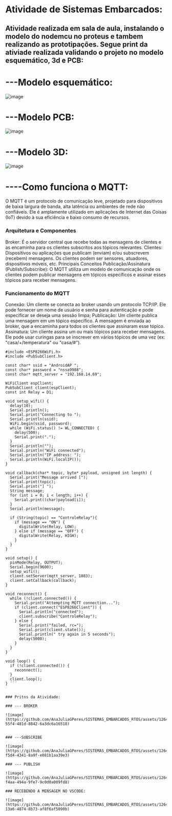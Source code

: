 # Atividade de Sistemas Embarcados:


## Atividade realizada em sala de aula, instalando o modelo do nodemcu no proteus e tambem realizando as prototipações. Segue print da ativiade realizada validando o projeto no modelo esquemático, 3d e PCB:

# ---Modelo esquemático: 

![image](https://github.com/AnaJuliaGPeres/SISTEMAS_EMBARCADOS_RTOS/assets/126435035/6a571f28-e230-44b7-babe-cfcf37b068b1)



# ---Modelo PCB: 

![image](https://github.com/AnaJuliaGPeres/SISTEMAS_EMBARCADOS_RTOS/assets/126435035/69ef5af6-609d-43b9-9d98-2d30e4eb3a3c)


#  ---Modelo 3D: 

![image](https://github.com/AnaJuliaGPeres/SISTEMAS_EMBARCADOS_RTOS/assets/126435035/efe47259-a5da-49eb-b50d-1e7ea3ba2439)




#  ----Como funciona o MQTT: 

O MQTT  é um protocolo de comunicação leve, projetado para dispositivos de baixa largura de banda, alta latência ou ambientes de rede não confiáveis. Ele é amplamente utilizado em aplicações de Internet das Coisas (IoT) devido à sua eficiência e baixo consumo de recursos.

### Arquitetura e Componentes
Broker: É o servidor central que recebe todas as mensagens de clientes e as encaminha para os clientes subscritos aos tópicos relevantes.
Clientes: Dispositivos ou aplicações que publicam (enviam) e/ou subscrevem (recebem) mensagens. Os clientes podem ser sensores, atuadores, dispositivos móveis, etc.
Principais Conceitos
Publicação/Assinatura (Publish/Subscribe): O MQTT utiliza um modelo de comunicação onde os clientes podem publicar mensagens em tópicos específicos e assinar esses tópicos para receber mensagens.

###  Funcionamento do MQTT
Conexão: Um cliente se conecta ao broker usando um protocolo TCP/IP. Ele pode fornecer um nome de usuário e senha para autenticação e pode especificar se deseja uma sessão limpa;
Publicação: Um cliente publica uma mensagem em um tópico específico. A mensagem é enviada ao broker, que a encaminha para todos os clientes que assinaram esse tópico.
Assinatura: Um cliente assina um ou mais tópicos para receber mensagens. Ele pode usar curingas para se inscrever em vários tópicos de uma vez (ex: "casa/+/temperatura" ou "casa/#").

```  #include <Arduino.h>
#include <ESP8266WiFi.h>
#include <PubSubClient.h>

const char* ssid = "AndroidAP ";
const char* password = "nssa9988";
const char* mqtt_server = "192.168.14.69";

WiFiClient espClient;
PubSubClient client(espClient);
const int Relay = D1;

void setup_wifi() {
  delay(10);
  Serial.println();
  Serial.print("Connecting to ");
  Serial.println(ssid);
  WiFi.begin(ssid, password);
  while (WiFi.status() != WL_CONNECTED) {
    delay(500);
    Serial.print(".");
  }
  Serial.println("");
  Serial.println("WiFi connected");
  Serial.println("IP address: ");
  Serial.println(WiFi.localIP());
}

void callback(char* topic, byte* payload, unsigned int length) {
  Serial.print("Message arrived [");
  Serial.print(topic);
  Serial.print("] ");
  String message;
  for (int i = 0; i < length; i++) {
    Serial.print((char)payload[i]);
  }
  Serial.println(message);

  if (String(topic) == "ControleRelay"){
    if (message == "ON") {
      digitalWrite(Relay, LOW);
    } else if (message == "OFF") {
      digitalWrite(Relay, HIGH);
    }
  }
}

void setup() {
  pinMode(Relay, OUTPUT);
  Serial.begin(9600);
  setup_wifi();
  client.setServer(mqtt_server, 1883);
  client.setCallback(callback);
}

void reconnect() {
  while (!client.connected()) {
    Serial.print("Attempting MQTT connection...");
    if (client.connect("ESP8266Client")) {
      Serial.println("connected");
      client.subscribe("ControleRelay");
    } else {
      Serial.print("failed, rc=");
      Serial.print(client.state());
      Serial.println(" try again in 5 seconds");
      delay(5000);
    }
  }
}

void loop() {
  if (!client.connected()) {
    reconnect();
  }
  client.loop();
} ´´´


### Pritns da Atividade:

### --- BROKER

![image](https://github.com/AnaJuliaGPeres/SISTEMAS_EMBARCADOS_RTOS/assets/126435035/5969d666-55f4-481d-8842-6a3dc6a16518)


### ---SUBSCRIBE

![image](https://github.com/AnaJuliaGPeres/SISTEMAS_EMBARCADOS_RTOS/assets/126435035/856ca7a6-f5d4-4341-8a9f-e081b1aa39e3)

### --- PUBLISH

![image](https://github.com/AnaJuliaGPeres/SISTEMAS_EMBARCADOS_RTOS/assets/126435035/b4ab7c09-f4aa-494a-9fe7-9c0d0a009fd8)

### RECEBENDO A MENSAGEM NO VSCODE:

![image](https://github.com/AnaJuliaGPeres/SISTEMAS_EMBARCADOS_RTOS/assets/126435035/4b5345f5-13a6-4874-8b73-af8f6af5090b)





